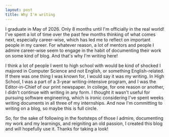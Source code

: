 ```yaml
---
layout: post
title: Why I'm writing
---
```


I graduate in May of 2026. Only 8 months until I'm officially in the real world! I've spent a lot of time over the past few months thinking of what comes next, especially career-wise, which has led me to reflect on important people in my career. For whatever reason,
a lot of mentors and people I admire career-wise seem to engage in the habit of documenting their work on some kind of blog. And that's why I'm writing here!

I think a lot of people I went to high school with would be kind of shocked I majored in Computer Science and not English, or something English-related. If there was one thing I was known for, I would say it was my writing. In High School, I was a part of a 3-year writing-intensive program, and I was the Editor-in-Chief of our print newspaper. In college, for one reason or another, I didn't continue with writing in any form. I thought it wasn't useful for pursuing software engineering, which is ironic considering I've spent weeks writing documents in all three of my internships. And now I'm committing to writing on a blog, so maybe this is full circle.

So, for the sake of following in the footsteps of those I admire, documenting my work and my learnings, and reigniting an old passion, I created this blog and will hopefully use it. Thanks for taking a look!